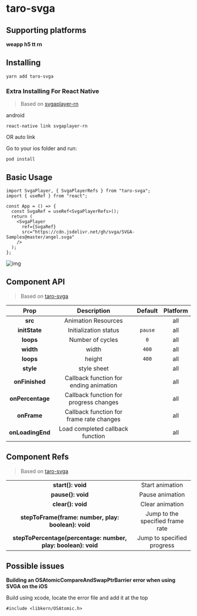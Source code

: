 # taro-svga

## Supporting platforms

**weapp h5 tt rn**

## Installing

```
yarn add taro-svga
```

### Extra Installing For React Native
> Based on [svgaplayer-rn](https://github.com/wukongyang/SVGAPlayer-rn)

android

```
react-native link svgaplayer-rn
```

OR
auto link

Go to your ios folder and run:

```
pod install
```

## Basic Usage

```tsx
import SvgaPlayer, { SvgaPlayerRefs } from "taro-svga";
import { useRef } from "react";

const App = () => {
  const SvgaRef = useRef<SvgaPlayerRefs>();
  return (
    <SvgaPlayer
      ref={SvgaRef}
      src="https://cdn.jsdelivr.net/gh/svga/SVGA-Samples@master/angel.svga"
    />
  );
};
```
![img](./angle.gif)

## Component API

> Based on [taro-svga](https://github.com/wukongyang/taro-svga)

|       Prop       |               Description                | Default | Platform |
| :--------------: | :--------------------------------------: | :-----: | :------: |
|     **src**      |           Animation Resources            |         |   all    |
|  **initState**   |          Initialization status           | `pause` |   all    |
|    **loops**     |             Number of cycles             |   `0`   |   all    |
|    **width**     |                  width                   |  `400`  |   all    |
|    **loops**     |                  height                  |  `400`  |   all    |
|    **style**     |               style sheet                |         |   all    |
|  **onFinished**  |  Callback function for ending animation  |         |   all    |
| **onPercentage** |  Callback function for progress changes  |         |   all    |
|   **onFrame**    | Callback function for frame rate changes |         |   all    |
| **onLoadingEnd** |     Load completed callback function     |         |   all    |

## Component Refs

> Based on [taro-svga](https://github.com/wukongyang/taro-svga)

|                                                               |                                  |
| :-----------------------------------------------------------: | :------------------------------: |
|                       **start(): void**                       |         Start animation          |
|                       **pause(): void**                       |         Pause animation          |
|                       **clear(): void**                       |         Clear animation          |
|      **stepToFrame(frame: number, play: boolean): void**      | Jump to the specified frame rate |
| **stepToPercentage(percentage: number, play: boolean): void** |    Jump to specified progress    |

## Possible issues
**Building an OSAtomicCompareAndSwapPtrBarrier error when using SVGA on the iOS**  

Build using xcode, locate the error file and add it at the top
```
#include <libkern/OSAtomic.h>
```
